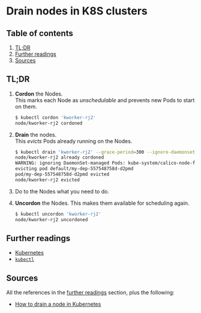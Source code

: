 # Drain nodes in K8S clusters

## Table of contents <!-- omit in toc -->

1. [TL;DR](#tldr)
1. [Further readings](#further-readings)
1. [Sources](#sources)

## TL;DR

1. **Cordon** the Nodes.<br/>
   This marks each Node as _unschedulable_ and prevents new Pods to start on them.

   ```sh
   $ kubectl cordon 'kworker-rj2'
   node/kworker-rj2 cordoned
   ```

1. **Drain** the nodes.<br/>
   This _evicts_ Pods already running on the Nodes.

   ```sh
   $ kubectl drain 'kworker-rj2' --grace-period=300 --ignore-daemonsets=true
   node/kworker-rj2 already cordoned
   WARNING: ignoring DaemonSet-managed Pods: kube-system/calico-node-fl8dl, kube-system/kube-proxy-95vdf
   evicting pod default/my-dep-557548758d-d2pmd
   pod/my-dep-557548758d-d2pmd evicted
   node/kworker-rj2 evicted
   ```

1. Do to the Nodes what you need to do.
1. **Uncordon** the Nodes.
   This makes them available for scheduling again.

   ```sh
   $ kubectl uncordon 'kworker-rj2'
   node/kworker-rj2 uncordoned
   ```

## Further readings

- [Kubernetes]
- [`kubectl`][kubectl]

## Sources

All the references in the [further readings] section, plus the following:

- [How to drain a node in Kubernetes]

<!--
  References
  -->

<!-- In-article sections -->
[further readings]: #further-readings

<!-- Knowledge base -->
[kubectl]: kubectl.md
[kubernetes]: README.md

<!-- Others -->
[how to drain a node in kubernetes]: https://linuxhandbook.com/kubectl-drain-node/
